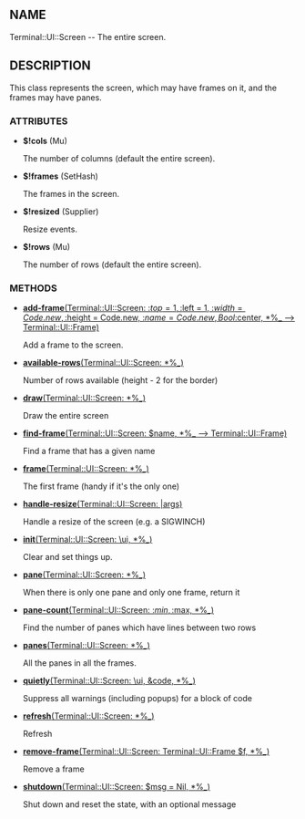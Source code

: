 ## NAME

Terminal::UI::Screen -- The entire screen.

## DESCRIPTION

This class represents the screen, which may have frames on it, and the frames may have panes.

### ATTRIBUTES

* **$!cols** (Mu)

  The number of columns (default the entire screen).

* **$!frames** (SetHash)

  The frames in the screen.

* **$!resized** (Supplier)

  Resize events.

* **$!rows** (Mu)

  The number of rows (default the entire screen).


### METHODS

* [**add-frame**(Terminal::UI::Screen: :$top = 1, :$left = 1, :$width = Code.new, :$height = Code.new, :$name = Code.new, Bool :$center, *%_ --> Terminal::UI::Frame)](https://git.sr.ht/~bduggan/raku-terminal-ui/tree/0.1.3/lib/Terminal/UI/Screen.rakumod#L145)

  Add a frame to the screen.

* [**available-rows**(Terminal::UI::Screen: *%_)](https://git.sr.ht/~bduggan/raku-terminal-ui/tree/0.1.3/lib/Terminal/UI/Screen.rakumod#L34)

  Number of rows available (height - 2 for the border)

* [**draw**(Terminal::UI::Screen: *%_)](https://git.sr.ht/~bduggan/raku-terminal-ui/tree/0.1.3/lib/Terminal/UI/Screen.rakumod#L121)

  Draw the entire screen

* [**find-frame**(Terminal::UI::Screen: $name, *%_ --> Terminal::UI::Frame)](https://git.sr.ht/~bduggan/raku-terminal-ui/tree/0.1.3/lib/Terminal/UI/Screen.rakumod#L169)

  Find a frame that has a given name

* [**frame**(Terminal::UI::Screen: *%_)](https://git.sr.ht/~bduggan/raku-terminal-ui/tree/0.1.3/lib/Terminal/UI/Screen.rakumod#L39)

  The first frame (handy if it's the only one)

* [**handle-resize**(Terminal::UI::Screen: |args)](https://git.sr.ht/~bduggan/raku-terminal-ui/tree/0.1.3/lib/Terminal/UI/Screen.rakumod#L114)

  Handle a resize of the screen (e.g. a SIGWINCH)

* [**init**(Terminal::UI::Screen: \ui, *%_)](https://git.sr.ht/~bduggan/raku-terminal-ui/tree/0.1.3/lib/Terminal/UI/Screen.rakumod#L98)

  Clear and set things up.

* [**pane**(Terminal::UI::Screen: *%_)](https://git.sr.ht/~bduggan/raku-terminal-ui/tree/0.1.3/lib/Terminal/UI/Screen.rakumod#L190)

  When there is only one pane and only one frame, return it

* [**pane-count**(Terminal::UI::Screen: :$min, :$max, *%_)](https://git.sr.ht/~bduggan/raku-terminal-ui/tree/0.1.3/lib/Terminal/UI/Screen.rakumod#L174)

  Find the number of panes which have lines between two rows

* [**panes**(Terminal::UI::Screen: *%_)](https://git.sr.ht/~bduggan/raku-terminal-ui/tree/0.1.3/lib/Terminal/UI/Screen.rakumod#L199)

  All the panes in all the frames.

* [**quietly**(Terminal::UI::Screen: \ui, &code, *%_)](https://git.sr.ht/~bduggan/raku-terminal-ui/tree/0.1.3/lib/Terminal/UI/Screen.rakumod#L46)

  Suppress all warnings (including popups) for a block of code

* [**refresh**(Terminal::UI::Screen: *%_)](https://git.sr.ht/~bduggan/raku-terminal-ui/tree/0.1.3/lib/Terminal/UI/Screen.rakumod#L107)

  Refresh

* [**remove-frame**(Terminal::UI::Screen: Terminal::UI::Frame $f, *%_)](https://git.sr.ht/~bduggan/raku-terminal-ui/tree/0.1.3/lib/Terminal/UI/Screen.rakumod#L206)

  Remove a frame

* [**shutdown**(Terminal::UI::Screen: $msg = Nil, *%_)](https://git.sr.ht/~bduggan/raku-terminal-ui/tree/0.1.3/lib/Terminal/UI/Screen.rakumod#L131)

  Shut down and reset the state, with an optional message
